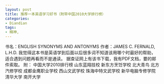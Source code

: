 ```yaml
---
layout: post
title: 推荐一本英语学习好书（附带中国2010大学排行榜）
categories:
- Diandian
tags:
- 精神, 
---
```

书名：ENGLISH SYNONYMS AND ANTONYMS 作者：JAMES C. FERNALD, L.H.D. 我觉得这本书是英语学到后面以后很多词不知道该用哪个时最好的帮助，适合遇到问题再看而不是通读。 据查证网上有该书下载，我有PDF文档，要的邮件索取。 附： 中国大学2010排行榜 山东蓝翔技校 新东方烹饪学校 北大青鸟 北方汽修学校 成都金鹰职业学校 西山文武学校 珠海中特文武学校 新华电脑专修学院 清华大学 南开大学